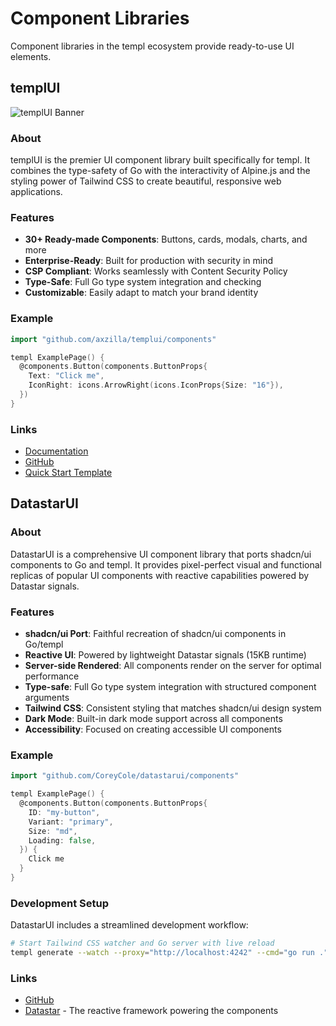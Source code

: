 # Component Libraries

Component libraries in the templ ecosystem provide ready-to-use UI elements.

## templUI

![templUI Banner](/img/ecosystem/templui.png)

### About

templUI is the premier UI component library built specifically for templ. It combines the type-safety of Go with the interactivity of Alpine.js and the styling power of Tailwind CSS to create beautiful, responsive web applications.

### Features

- **30+ Ready-made Components**: Buttons, cards, modals, charts, and more
- **Enterprise-Ready**: Built for production with security in mind
- **CSP Compliant**: Works seamlessly with Content Security Policy
- **Type-Safe**: Full Go type system integration and checking
- **Customizable**: Easily adapt to match your brand identity

### Example

```go
import "github.com/axzilla/templui/components"

templ ExamplePage() {
  @components.Button(components.ButtonProps{
    Text: "Click me",
    IconRight: icons.ArrowRight(icons.IconProps{Size: "16"}),
  })
}
```

### Links

- [Documentation](https://templui.io)
- [GitHub](https://github.com/axzilla/templui)
- [Quick Start Template](https://github.com/axzilla/templui-quickstart)

## DatastarUI

### About

DatastarUI is a comprehensive UI component library that ports shadcn/ui components to Go and templ. It provides pixel-perfect visual and functional replicas of popular UI components with reactive capabilities powered by Datastar signals.

### Features

- **shadcn/ui Port**: Faithful recreation of shadcn/ui components in Go/templ
- **Reactive UI**: Powered by lightweight Datastar signals (15KB runtime)
- **Server-side Rendered**: All components render on the server for optimal performance
- **Type-safe**: Full Go type system integration with structured component arguments
- **Tailwind CSS**: Consistent styling that matches shadcn/ui design system
- **Dark Mode**: Built-in dark mode support across all components
- **Accessibility**: Focused on creating accessible UI components

### Example

```go
import "github.com/CoreyCole/datastarui/components"

templ ExamplePage() {
  @components.Button(components.ButtonProps{
    ID: "my-button",
    Variant: "primary",
    Size: "md",
    Loading: false,
  }) {
    Click me
  }
}
```

### Development Setup

DatastarUI includes a streamlined development workflow:

```sh
# Start Tailwind CSS watcher and Go server with live reload
templ generate --watch --proxy="http://localhost:4242" --cmd="go run ."
```

### Links

- [GitHub](https://github.com/CoreyCole/datastarui)
- [Datastar](https://data-star.dev/) - The reactive framework powering the components
